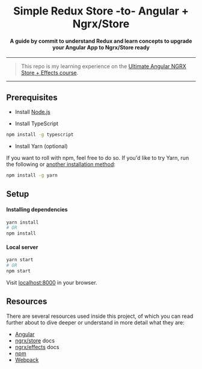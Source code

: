 <h1 align="center">Simple Redux Store -to- Angular + Ngrx/Store</h1>
<h4 align="center">A guide by commit to understand Redux and learn concepts to upgrade your Angular App to Ngrx/Store ready</h4>

---

> This repo is my learning experience on the [Ultimate Angular NGRX Store + Effects course](https://ultimateangular.com/ngrx-store-effects).

---


## Prerequisites

* Install [Node.js](https://nodejs.org/en/download/)

* Install TypeScript

```bash
npm install -g typescript
```

* Install Yarn (optional)

If you want to roll with npm, feel free to do so. If you'd like to try Yarn, run the following or [another installation method](https://yarnpkg.com/lang/en/docs/install/):

```bash
npm install -g yarn
```

## Setup

#### Installing dependencies

```bash
yarn install
# OR
npm install
```

#### Local server

```bash
yarn start
# OR
npm start
```

Visit [localhost:8000](localhost:8000) in your browser.

## Resources

There are several resources used inside this project, of which you can read
further about to dive deeper or understand in more detail what they are:

* [Angular](https://angular.io)
* [ngrx/store](https://github.com/ngrx/platform/blob/master/docs/store/README.md)
  docs
* [ngrx/effects](https://github.com/ngrx/platform/blob/master/docs/effects/README.md)
  docs
* [npm](https://www.npmjs.com/)
* [Webpack](https://webpack.js.org/)
